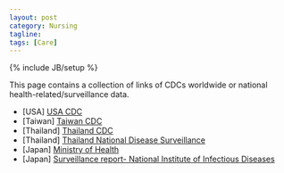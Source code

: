```yaml
---
layout: post
category: Nursing
tagline: 
tags: [Care]
---
```

{% include JB/setup %}

This page contains a collection of links of CDCs worldwide or national health-related/surveillance data.


* [USA] [USA CDC](https://www.google.com/url?sa=t&rct=j&q=&esrc=s&source=web&cd=1&cad=rja&uact=8&ved=0ahUKEwj4kd7rwYLcAhXUFIgKHTpHARQQFggoMAA&url=https%3A%2F%2Fwww.cdc.gov%2F&usg=AOvVaw347QtT6pi6CdNKfM8VFdw6)
* [Taiwan] [Taiwan CDC](https://www.google.com/url?sa=t&rct=j&q=&esrc=s&source=web&cd=1&cad=rja&uact=8&ved=0ahUKEwiHtrL7wYLcAhVBMN4KHfBrAVsQFggnMAA&url=https%3A%2F%2Fwww.cdc.gov.tw%2Frwd%2Fenglish&usg=AOvVaw38J-feE5v9DF9Y0Q2yQcc5) 
* [Thailand] [Thailand CDC](http://203.157.15.110/boe/home.php)
* [Thailand] [Thailand National Disease Surveillance](http://www.boe.moph.go.th/boedb/surdata/)
* [Japan] [Ministry of Health](https://www.mhlw.go.jp/english/)
* [Japan] [Surveillance report- National Institute of Infectious Diseases](http://www.niid.go.jp/niid/en/iasr-e.html)